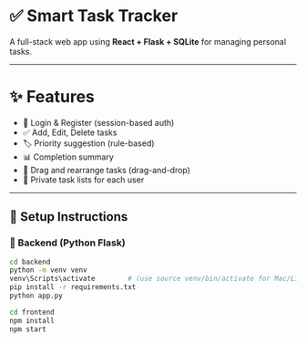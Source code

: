 # ✅ Smart Task Tracker

A full-stack web app using **React + Flask + SQLite** for managing personal tasks.

---

# ✨ Features

- 🔐 Login & Register (session-based auth)
- ✅ Add, Edit, Delete tasks
- 🏷️ Priority suggestion (rule-based)
- 📊 Completion summary
- 🔄 Drag and rearrange tasks (drag-and-drop)
- 👤 Private task lists for each user

---

## 🔧 Setup Instructions

### 🔹 Backend (Python Flask)

```bash
cd backend
python -m venv venv
venv\Scripts\activate        # (use source venv/bin/activate for Mac/Linux)
pip install -r requirements.txt
python app.py

cd frontend
npm install
npm start

